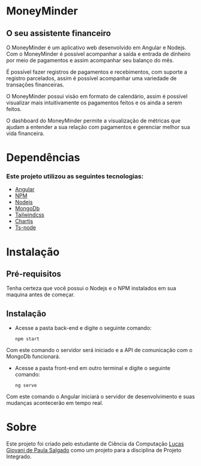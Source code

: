 # MoneyMinder
## O seu assistente financeiro

O MoneyMinder é um aplicativo web desenvolvido em Angular e Nodejs. Com o MoneyMinder é possível acompanhar a saída e entrada de dinheiro por meio de pagamentos e assim acompanhar seu balanço do mês.

É possível fazer registros de pagamentos e recebimentos, com suporte a registro parcelados, assim é possível acompanhar uma variedade de transações financeiras.

O MoneyMinder possui visão em formato de calendário, assim é possível visualizar mais intuitivamente os pagamentos feitos e os ainda a serem feitos.

O dashboard do MoneyMinder permite a visualização de métricas que ajudam a entender a sua relação com pagamentos e gerenciar melhor sua vida financeira.

# Dependências
### Este projeto utilizou as seguintes tecnologias:
- [Angular]('angular.io')
- [NPM]('npmjs.com')
- [Nodejs]('nodejs.org')
- [MongoDb]('mongodb.com')
- [Tailwindcss]('tailwindcss.com')
- [Chartjs]('chartjs.org')
- [Ts-node]('typestrong.org/ts-node/')

# Instalação
## Pré-requisitos

Tenha certeza que você possui o Nodejs e o NPM instalados em sua maquina antes de começar.

## Instalação

- Acesse a pasta back-end e digite o seguinte comando: 

    ```npm start```

Com este comando o servidor será iniciado e a API de comunicação com o MongoDb funcionará.

- Acesse a pasta front-end em outro terminal e digite o seguinte comando:

    ```ng serve```

Com este comando o Angular iniciará o servidor de desenvolvimento e suas mudanças acontecerão em tempo real.

# Sobre

Este projeto foi criado pelo estudante de Ciência da Computação [Lucas Giovani de Paula Salgado]('github.com/LucaSalgado') como um projeto para a disciplina de Projeto Integrado.